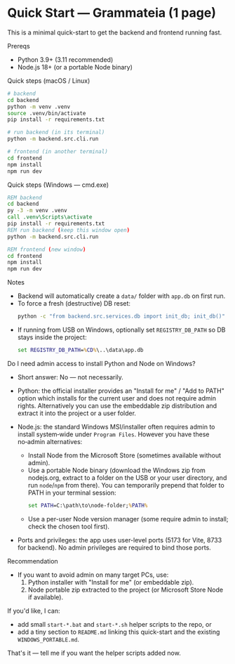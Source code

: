 # Quick Start — Grammateia (1 page)

This is a minimal quick-start to get the backend and frontend running fast.

Prereqs
- Python 3.9+ (3.11 recommended)
- Node.js 18+ (or a portable Node binary)

Quick steps (macOS / Linux)
```bash
# backend
cd backend
python -m venv .venv
source .venv/bin/activate
pip install -r requirements.txt

# run backend (in its terminal)
python -m backend.src.cli.run

# frontend (in another terminal)
cd frontend
npm install
npm run dev
```

Quick steps (Windows — cmd.exe)
```bat
REM backend
cd backend
py -3 -m venv .venv
call .venv\Scripts\activate
pip install -r requirements.txt
REM run backend (keep this window open)
python -m backend.src.cli.run

REM frontend (new window)
cd frontend
npm install
npm run dev
```

Notes
- Backend will automatically create a `data/` folder with `app.db` on first run.
- To force a fresh (destructive) DB reset:
  ```bash
  python -c "from backend.src.services.db import init_db; init_db()"
  ```
- If running from USB on Windows, optionally set `REGISTRY_DB_PATH` so DB stays inside the project:
  ```bat
  set REGISTRY_DB_PATH=%CD%\..\data\app.db
  ```

Do I need admin access to install Python and Node on Windows?
- Short answer: No — not necessarily.

- Python: the official installer provides an "Install for me" / "Add to PATH" option which installs for the current user and does not require admin rights. Alternatively you can use the embeddable zip distribution and extract it into the project or a user folder.

- Node.js: the standard Windows MSI/installer often requires admin to install system‑wide under `Program Files`. However you have these no‑admin alternatives:
  - Install Node from the Microsoft Store (sometimes available without admin).
  - Use a portable Node binary (download the Windows zip from nodejs.org, extract to a folder on the USB or your user directory, and run `node`/`npm` from there). You can temporarily prepend that folder to PATH in your terminal session:
    ```bat
    set PATH=C:\path\to\node-folder;%PATH%
    ```
  - Use a per-user Node version manager (some require admin to install; check the chosen tool first).

- Ports and privileges: the app uses user-level ports (5173 for Vite, 8733 for backend). No admin privileges are required to bind those ports.

Recommendation
- If you want to avoid admin on many target PCs, use:
  1. Python installer with "Install for me" (or embeddable zip).
  2. Node portable zip extracted to the project (or Microsoft Store Node if available).

If you'd like, I can:
- add small `start-*.bat` and `start-*.sh` helper scripts to the repo, or
- add a tiny section to `README.md` linking this quick-start and the existing `WINDOWS_PORTABLE.md`.

That's it — tell me if you want the helper scripts added now.
